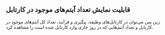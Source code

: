 ## قابلیت نمایش تعداد آیتم‌های موجود در کارتابل‌

زین پس می‌توان در کارتابل‌های وظیفه، پیگیری و فرآیند، تعداد کل آیتم‌های موجود در کارتابل و تعداد آیتم‌هایی که در روز جاری وارد کارتابل شده است را مشاهده کرد.
